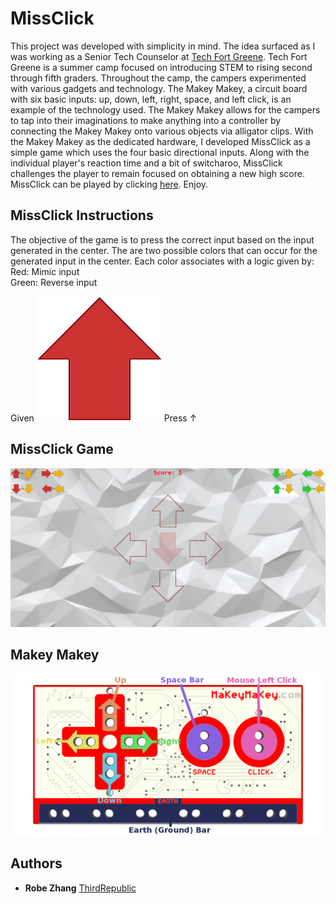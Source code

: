 # MissClick

This project was developed with simplicity in mind.  The idea surfaced as I was working as a Senior Tech Counselor at [Tech Fort Greene](http://www.campfortgreene.com/techfortgreene/).  Tech Fort Greene is a summer camp focused on introducing STEM to rising second through fifth graders.  Throughout the camp, the campers experimented with various gadgets and technology.  The Makey Makey, a circuit board with six basic inputs: up, down, left, right, space, and left click, is an example of the technology used.  The Makey Makey allows for the campers to tap into their imaginations to make anything into a controller by connecting the Makey Makey onto various objects via alligator clips.  With the Makey Makey as the dedicated hardware, I developed MissClick as a simple game which uses the four basic directional inputs.  Along with the individual player's reaction time and a bit of switcharoo, MissClick challenges the player to remain focused on obtaining a new high score.   MissClick can be played by clicking [here](https://missclickgame.github.io/). Enjoy.  

## MissClick Instructions

The objective of the game is to press the correct input based on the input generated in the center.  The are two possible colors that can occur for the generated input in the center.  Each color associates with a logic given by:  
Red: Mimic input  
Green: Reverse input  

Given ![Red Up Direction](https://github.com/MissClickGame/MissClickGame.github.io/blob/master/images/regularup.png) Press ↑

## MissClick Game

![MissClick Game](https://github.com/MissClickGame/MissClickGame.github.io/blob/master/images/game.png)

## Makey Makey
 
![Makey Makey Curcuit](https://github.com/MissClickGame/MissClickGame.github.io/blob/master/images/makeymakey.png)

## Authors

* **Robe Zhang** [ThirdRepublic](https://github.com/ThirdRepublic)
